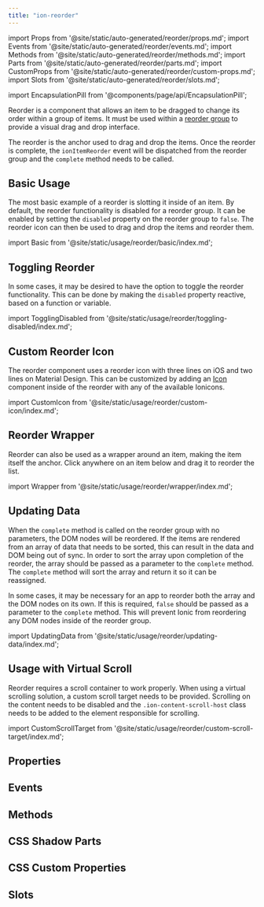 ```yaml
---
title: "ion-reorder"
---
```

import Props from '@site/static/auto-generated/reorder/props.md';
import Events from '@site/static/auto-generated/reorder/events.md';
import Methods from '@site/static/auto-generated/reorder/methods.md';
import Parts from '@site/static/auto-generated/reorder/parts.md';
import CustomProps from '@site/static/auto-generated/reorder/custom-props.md';
import Slots from '@site/static/auto-generated/reorder/slots.md';

<head>
  <title>Reorder | ion-reorder: Drag and Drop Icon to Reorder Items</title>
  <meta name="description" content="Ion-reorder is the anchor used to drag and drop the items inside of the ion-reorder-group. Read to learn more about custom reorder icons and items." />
</head>

import EncapsulationPill from '@components/page/api/EncapsulationPill';

<EncapsulationPill type="shadow" />


Reorder is a component that allows an item to be dragged to change its order within a group of items. It must be used within a [reorder group](./reorder-group) to provide a visual drag and drop interface.

The reorder is the anchor used to drag and drop the items. Once the reorder is complete, the `ionItemReorder` event will be dispatched from the reorder group and the `complete` method needs to be called.


## Basic Usage

The most basic example of a reorder is slotting it inside of an item. By default, the reorder functionality is disabled for a reorder group. It can be enabled by setting the `disabled` property on the reorder group to `false`. The reorder icon can then be used to drag and drop the items and reorder them.

import Basic from '@site/static/usage/reorder/basic/index.md';

<Basic />


## Toggling Reorder

In some cases, it may be desired to have the option to toggle the reorder functionality. This can be done by making the `disabled` property reactive, based on a function or variable.

import TogglingDisabled from '@site/static/usage/reorder/toggling-disabled/index.md';

<TogglingDisabled />


## Custom Reorder Icon

The reorder component uses a reorder icon with three lines on iOS and two lines on Material Design. This can be customized by adding an [Icon](https://ionic.io/ionicons) component inside of the reorder with any of the available Ionicons.

import CustomIcon from '@site/static/usage/reorder/custom-icon/index.md';

<CustomIcon />


## Reorder Wrapper

Reorder can also be used as a wrapper around an item, making the item itself the anchor. Click anywhere on an item below and drag it to reorder the list.

import Wrapper from '@site/static/usage/reorder/wrapper/index.md';

<Wrapper />


## Updating Data

When the `complete` method is called on the reorder group with no parameters, the DOM nodes will be reordered. If the items are rendered from an array of data that needs to be sorted, this can result in the data and DOM being out of sync. In order to sort the array upon completion of the reorder, the array should be passed as a parameter to the `complete` method. The `complete` method will sort the array and return it so it can be reassigned.

In some cases, it may be necessary for an app to reorder both the array and the DOM nodes on its own. If this is required, `false` should be passed as a parameter to the `complete` method. This will prevent Ionic from reordering any DOM nodes inside of the reorder group.

import UpdatingData from '@site/static/usage/reorder/updating-data/index.md';

<UpdatingData />


## Usage with Virtual Scroll

Reorder requires a scroll container to work properly. When using a virtual scrolling solution, a custom scroll target needs to be provided. Scrolling on the content needs to be disabled and the `.ion-content-scroll-host` class needs to be added to the element responsible for scrolling.

import CustomScrollTarget from '@site/static/usage/reorder/custom-scroll-target/index.md';

<CustomScrollTarget />


## Properties
<Props />

## Events
<Events />

## Methods
<Methods />

## CSS Shadow Parts
<Parts />

## CSS Custom Properties
<CustomProps />

## Slots
<Slots />

